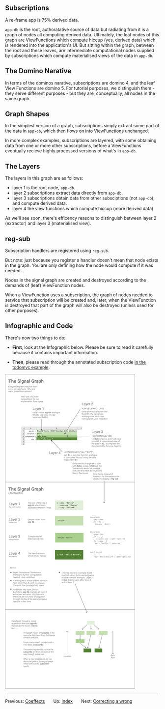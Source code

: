## Subscriptions 

A re-frame app is 75% derived data. 

`app-db` is the root, authoratative source of data but radiating 
from it is a graph of nodes all computing derived data. Ultimately, the leaf nodes of 
this graph are ViewFunctions which compute hiccup (yes, derived data)
which is rendered into the application's UI. But sitting within
the graph, between the root and these leaves, are intermediate
computational nodes supplied by subscriptions which compute 
materialised views of the data in `app-db`.

## The Domino Narative

In terms of the dominos narative, subscriptions are domino 4,
and the leaf View Functions are domino 5. For tutorial purposes, 
we distinguish them - they serve different purposes - but 
they are, conceptually, all nodes in the same graph.

## Graph Shapes

In the simplest version of a graph, subscriptions simply extract
some part of the data in `app-db`, which then flows on into 
ViewFunctions unchanged.

In more complex examples, subscriptions are 
layered, with some obtaining data from one or more other 
subscriptions, before a ViewFunctions eventually recieve 
highly processed versions of what's in `app-db`. 

## The Layers

The layers in this graph are as follows: 
   - layer 1 is the root node, `app-db`. 
   - layer 2 subscriptions extract data directly from `app-db`.
   - layer 3 subscriptions obtain data from other subsciptions (not `app-db`), and compute derived data.
   - layer 4 the view functions which compute hiccup (more derived data)

As we'll see soon, there's efficency reasons to distinguish between layer 2 (extractor) 
and layer 3 (materialised view).

## reg-sub 

Subscription handlers are registered using `reg-sub`. 
 
But note: just because you register a handler doesn't mean that node exists in 
the graph. You are only defining how the node would compute if it was needed. 

Nodes in the signal graph are created and destroyed according to the demands
of (leaf) ViewFunction nodes. 

When a ViewFunction uses a subscription, the graph of nodes needed to service
that subscription will be created and, later, when the ViewFunction is destroyed 
that part of the graph will also be destroyed (unless used for other purposes). 

## Infographic and Code

There's now two things to do: 

  - **First**, look at the Infographic below. Please be sure to read it carefully
    because it contains important information.  

  - **Then**, please read through the annotated subscription
    code [in the todomvc example](https://github.com/Day8/re-frame/blob/master/examples/todomvc/src/todomvc/subs.cljs).

<img src="/images/subscriptions.png?raw=true">

*** 

Previous:  [Coeffects](Coeffects.md)&nbsp;&nbsp;&nbsp;&nbsp;&nbsp;&nbsp;
Up:  [Index](README.md)&nbsp;&nbsp;&nbsp;&nbsp;&nbsp;&nbsp;
Next:  [Correcting a wrong](SubscriptionsCleanup.md)&nbsp;&nbsp;&nbsp;&nbsp;&nbsp;&nbsp;


<!-- START doctoc generated TOC please keep comment here to allow auto update -->
<!-- DON'T EDIT THIS SECTION, INSTEAD RE-RUN doctoc TO UPDATE -->
<!-- END doctoc generated TOC please keep comment here to allow auto update -->

